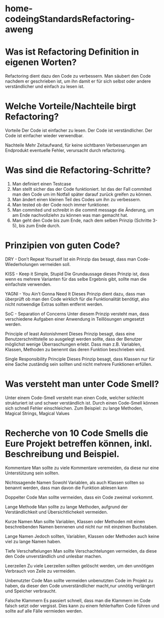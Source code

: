 # home-codeingStandardsRefactoring-aweng

# Was ist Refactoring Definition in eigenen Worten?

Refactoring dient dazu den Code zu verbessern. Man säubert den Code nachdem er geschrieben ist, um ihn damit er für sich selbst oder andere verständlicher und einfach zu lesen ist.  

# Welche Vorteile/Nachteile birgt Refactoring?
Vorteile
Der Code ist einfacher zu lesen.
Der Code ist verständlicher.
Der Code ist einfacher wieder verwendbar.

Nachteile
Mehr Zeitaufwand, für keine sichtbaren Verbesserungen am Endprodukt
eventuelle Fehler, verursacht durch refactoring.


# Was sind die Refactoring-Schritte?
1) Man definiert einen Testcase
2) Man stellt sicher das der Code funktioniert. Ist das der Fall commited man den Code um im Notfall später darauf zurück greifen zu können.
3) Man ändert einen kleinen Teil des Codes um ihn zu verbessern.
4) Man tested ob der Code noch immer funktioner.
5) Man commited und schreibt in die commit message die Änderung, um am Ende nachvollziehn zu können was man gemacht hat.
6) Man geht den Code bis zum Ende, nach dem selben Prinzip (Schritte 3-5), bis zum Ende durch. 


# Prinzipien von guten Code?
DRY - Don’t Repeat Yourself
Ist ein Prinzip das besagt, dass man Code-Wiederholungen  vermeiden soll.

KISS - Keep it Simple, Stupid
Die Grundaussage dieses Prinzip ist, dass wenn es mehrere Varianten für das selbe Ergebnis gibt, sollte man die einfachste verwenden. 

YAGNI - You Ain’t Gonna Need It
Dieses Prinzip dient dazu, dass man überprüft ob man den Code wirklich für die Funktionalität benötigt, also nicht notwendige Extras sollten entfernt werden.

SoC - Separation of Concerns
Unter diesem Prinzip versteht man, dass verschiedene Aufgaben einer Anwendung in Teillösungen umgesetzt werden.

Principle of least Astonishment
Dieses Prinzip besagt, dass eine Benutzerschnittstelle so ausgelegt werden sollte, dass der Benutzer möglichst wenige Überraschungen erlebt. Dass man z.B. Variablen, Klassen, Methoden zu benennt das deren Funktion beschrieben wird.


Single Responsibility Principle
Dieses Prinzip besagt, dass Klassen nur für eine Sache zuständig sein sollten und nicht mehrere Funktionen erfüllen.



# Was versteht man unter Code Smell?
Unter einem Code-Smell versteht man einen Code, welcher schlecht strukturiert ist und schwer verständlich ist. Durch einen Code-Smell können sich schnell Fehler einschleichen.
Zum Beispiel: zu lange Methoden, Magical Strings, Magical Values

# Recherche von 10 Code Smells die Eure Projekt betreffen können, inkl. Beschreibung und Beispiel.
Kommentare
Man sollte zu viele Kommentare veremeiden, da diese nur eine Unterstützung sein sollten.

Nichtssagende Namen
Sowohl Variablen, als auch Klassen sollten so benannt werden, dass man davon die Funktion ablesen kann

Doppelter Code
Man sollte vermeiden, dass ein Code zweimal vorkommt.

Lange Methode
Man sollte zu lange Methoden, aufgrund der Verständlichkeit und Übersichtlichekeit vermeiden.

Kurze Namen
Man sollte Variablen, Klassen oder Methoden mit einen beschreibenden Namen bennenen und nicht nur mit einzelnen Buchstaben.

Lange Namen
Jedoch sollten, Variablen, Klassen oder Methoden auch keine  viel zu lange Namen haben.

Tiefe Verschaftelungen
Man sollte Verschachtelungen vermeiden, da diese den Code unverständlich und unlesbar machen.

Leerzeilen
Zu viele Leerzeilen sollten gelöscht werden, um den unnötigen Verbrauch von Zeile zu vermeiden.

Unbenutzter Code
Man sollte vermeiden unbenutzten Code im Projekt zu haben, da dieser den Code unverständlicher macht,nur unnötig verlängert und Speicher verbraucht.

Falsche Klammern
Es passiert schnell, dass man die Klammern im Code falsch setzt oder vergisst. Dies kann zu einem fehlerhaften Code führen und sollte auf alle Fälle vermieden werden.

